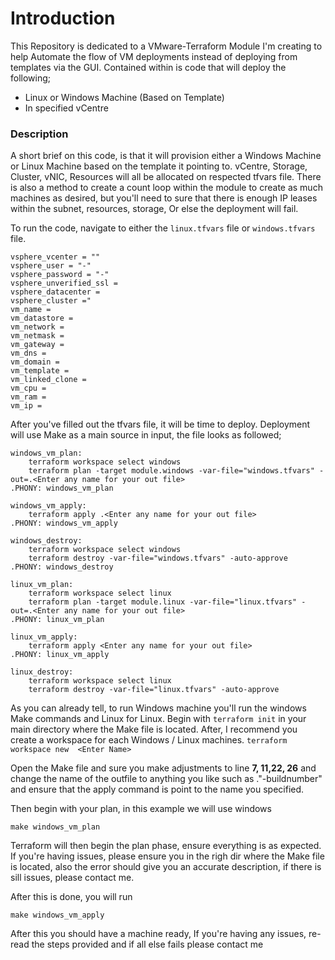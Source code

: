 # Introduction 
This Repository is dedicated to a VMware-Terraform Module I'm creating to help Automate the flow of VM deployments instead of deploying from templates via the GUI.
Contained within is code that will deploy the following;
 - Linux or Windows Machine (Based on Template)
 - In specified vCentre

### Description
A short brief on this code, is that it will provision either a Windows Machine or Linux Machine based on the template it pointing to.
vCentre, Storage, Cluster, vNIC, Resources will all be allocated on respected tfvars file.
There is also a method to create a count loop within the module to create as much machines as desired, but you'll need to sure that there is enough IP leases within the subnet, resources, storage,
Or else the deployment will fail.

To run the code, navigate to either the ```linux.tfvars``` file or ```windows.tfvars``` file.

```
vsphere_vcenter = ""
vsphere_user = "-"
vsphere_password = "-"
vsphere_unverified_ssl = 
vsphere_datacenter =
vsphere_cluster ="
vm_name = 
vm_datastore =
vm_network = 
vm_netmask = 
vm_gateway = 
vm_dns = 
vm_domain = 
vm_template = 
vm_linked_clone =
vm_cpu =
vm_ram =
vm_ip = 

```

After you've filled out the tfvars file, it will be time to deploy.
Deployment will use Make as a main source in input, the file looks as followed;

```
windows_vm_plan:
	terraform workspace select windows
	terraform plan -target module.windows -var-file="windows.tfvars" -out=.<Enter any name for your out file>
.PHONY: windows_vm_plan

windows_vm_apply:
	terraform apply .<Enter any name for your out file>
.PHONY: windows_vm_apply

windows_destroy:
	terraform workspace select windows 
	terraform destroy -var-file="windows.tfvars" -auto-approve
.PHONY: windows_destroy

linux_vm_plan:
	terraform workspace select linux
	terraform plan -target module.linux -var-file="linux.tfvars" -out=.<Enter any name for your out file>
.PHONY: linux_vm_plan

linux_vm_apply:
	terraform apply <Enter any name for your out file>
.PHONY: linux_vm_apply

linux_destroy:
	terraform workspace select linux
	terraform destroy -var-file="linux.tfvars" -auto-approve

```

As you can already tell, to run Windows machine you'll run the windows Make commands and Linux for Linux.
Begin with ```terraform init``` in your main directory where the Make file is located.
After, I recommend you create a workspace for each Windows / Linux machines.
```terraform workspace new  <Enter Name>```

Open the Make file and sure you make adjustments to line **7, 11,22, 26** and change the name of the outfile to anything you like such as ."<vm-name>-buildnumber"
and ensure that the apply command is point to the name you specified.

Then begin with your plan, in this example we will use windows

```make windows_vm_plan```

Terraform will then begin the plan phase, ensure everything is as expected.
If you're having issues, please ensure you in the righ dir where the Make file is located, also the error should give you an accurate description, if there is sill issues, please contact me.

After this is done, you will run

```make windows_vm_apply```


After this you should have a machine ready, 
If you're having any issues, re-read the steps provided and if all else fails please contact me